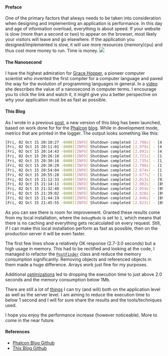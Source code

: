 #### Preface

One of the primary factors that always needs to be taken into consideration when designing and implementing an application is performance. In this day and age of information overload, everything is about speed. If your website is slow (more than a second or two) to appear on the browser, most likely your visitors will leave and go elsewhere. If the application you designed/implemented is slow, it will use more resources (memory/cpu) and thus cost more money to run. Time is money.
<img class="post-image" src="{{ cdnUrl }}/files/2015-10-02-clock.png" />

#### The Nanosecond

I have the highest admiration for [Grace Hopper](https://en.wikipedia.org/wiki/Grace_Hopper), a pioneer computer scientist who invented the first compiler for a computer language and paved the way for the evolution of programming languages in general. In a [video](https://www.youtube.com/watch?v=9eyFDBPk4Yw) she describes the value of a nanosecond in computer terms. I encourage you to click the link and watch it, it might give you a better perspective on why your application must be as fast as possible.

#### This Blog

As I wrote in a previous [post](/post/new-look-more-posts), a new version of this blog has been launched, based on work done for for the [Phalcon](https://phalconphp.com) [blog](https://github.com/phalcon/blog). While in development mode, metrics that are printed in the logger. The output looks something like this:

```sh
[Fri, 02 Oct 15 20:10:27 -0400][INFO] Shutdown completed [2.798s] - [4,134.16 KB] 
[Fri, 02 Oct 15 20:11:01 -0400][INFO] Shutdown completed [2.979s] - [4,134.00 KB] 
[Fri, 02 Oct 15 20:14:43 -0400][INFO] Shutdown completed [2.891s] - [4,142.60 KB] 
[Fri, 02 Oct 15 20:26:10 -0400][INFO] Shutdown completed [2.721s] - [1,075.02 KB] 
[Fri, 02 Oct 15 20:30:16 -0400][INFO] Shutdown completed [2.735s] - [1,002.25 KB] 
[Fri, 02 Oct 15 20:30:29 -0400][INFO] Shutdown completed [2.708s] - [1,002.29 KB] 
[Fri, 02 Oct 15 20:54:04 -0400][INFO] Shutdown completed [2.674s] - [1,003.43 KB] 
[Fri, 02 Oct 15 20:55:28 -0400][INFO] Shutdown completed [2.677s] - [1,003.31 KB] 
[Fri, 02 Oct 15 21:12:33 -0400][INFO] Shutdown completed [2.013s] - [913.81 KB] 
[Fri, 02 Oct 15 21:14:11 -0400][INFO] Shutdown completed [2.002s] - [895.35 KB] 
[Fri, 02 Oct 15 21:32:48 -0400][INFO] Shutdown completed [2.054s] - [894.71 KB] 
[Fri, 02 Oct 15 21:39:02 -0400][INFO] Shutdown completed [2.028s] - [894.04 KB]
[Fri, 02 Oct 15 21:44:19 -0400][INFO] Shutdown completed [2.046s] - [895.59 KB]
[Fri, 02 Oct 15 21:45:55 -0400][INFO] Shutdown completed [2.023s] - [893.75 KB]
```

As you can see there is room for improvement. Granted these results come from my local installation, where the `debugMode` is set to `1`, which means that there is no caching and everything gets recalculated on every request. Still, if I can make this local installation perform as fast as possible, then on the production server it will be even faster.

The first few lines show a relatively OK response (2.7-3.0 seconds) but a high usage in memory. This had to be rectified and looking at the code, I managed to refactor the [`PostFinder`](https://github.com/niden/blog/blob/master/library/Kitsune/PostFinder.php) class and reduce the memory consumption significantly. Removing objects and referenced objects in them made a huge difference. Arrays work just fine for my purposes.
 
 Additional [optimizations](https://github.com/niden/blog/commit/e907099e716aea7589f4572ff592d5d446b8ccd9) led to dropping the execution time to just above 2.0 seconds and the memory consumption below 1Mb. 
 
 There are still a lot of [things](/post/fast-serialization-of-data-in-php) I can try (and will) both on the application level as well as the server level. I am aiming to reduce the execution time to below 1 second and I will for sure share the results and the tools/techniques used. 

I hope you enjoy the performance increase (however noticeable). More to come in the near future.

#### References

* [Phalcon Blog Github](https://github.com/phalcon/blog)
* [This Blog Github](https://github.com/niden/blog)